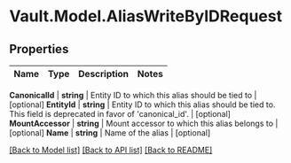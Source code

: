 # Vault.Model.AliasWriteByIDRequest

## Properties

Name | Type | Description | Notes
------------ | ------------- | ------------- | -------------

**CanonicalId** | **string** | Entity ID to which this alias should be tied to | [optional] **EntityId** | **string** | Entity ID to which this alias should be tied to. This field is deprecated in favor of &#x27;canonical_id&#x27;. | [optional] **MountAccessor** | **string** | Mount accessor to which this alias belongs to | [optional] **Name** | **string** | Name of the alias | [optional] 

[[Back to Model list]](../README.md#documentation-for-models) [[Back to API list]](../README.md#documentation-for-api-endpoints) [[Back to README]](../README.md)

